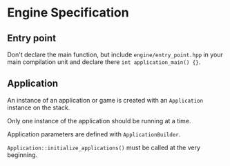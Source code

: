 # Engine Specification

## Entry point

Don't declare the main function, but include `engine/entry_point.hpp` in your main compilation unit and declare
there `int application_main() {}`.

## Application

An instance of an application or game is created with an `Application` instance on the stack.

Only one instance of the application should be running at a time.

Application parameters are defined with `ApplicationBuilder`.

`Application::initialize_applications()` must be called at the very beginning.
